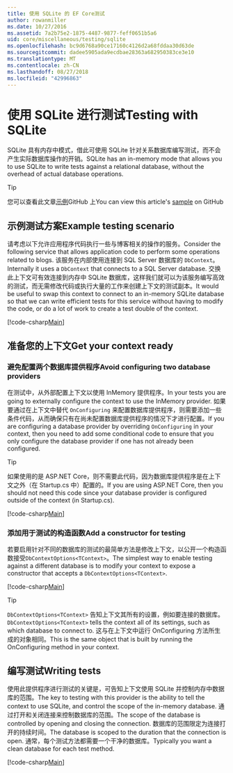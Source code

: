 ```yaml
---
title: 使用 SQLite 的 EF Core测试
author: rowanmiller
ms.date: 10/27/2016
ms.assetid: 7a2b75e2-1875-4487-9877-feff0651b5a6
uid: core/miscellaneous/testing/sqlite
ms.openlocfilehash: bc9d6768a90ce17160c4126d2a68fddaa30d63de
ms.sourcegitcommit: dadee5905ada9ecdbae28363a682950383ce3e10
ms.translationtype: MT
ms.contentlocale: zh-CN
ms.lasthandoff: 08/27/2018
ms.locfileid: "42996863"
---
```

# <a name="testing-with-sqlite"></a><span data-ttu-id="a762d-102">使用 SQLite 进行测试</span><span class="sxs-lookup"><span data-stu-id="a762d-102">Testing with SQLite</span></span>

<span data-ttu-id="a762d-103">SQLite 具有内存中模式，借此可使用 SQLite 针对关系数据库编写测试，而不会产生实际数据库操作的开销。</span><span class="sxs-lookup"><span data-stu-id="a762d-103">SQLite has an in-memory mode that allows you to use SQLite to write tests against a relational database, without the overhead of actual database operations.</span></span>

> [!TIP]  
> <span data-ttu-id="a762d-104">您可以查看此文章[示例](https://github.com/aspnet/EntityFramework.Docs/tree/master/samples/core/Miscellaneous/Testing)GitHub 上</span><span class="sxs-lookup"><span data-stu-id="a762d-104">You can view this article's [sample](https://github.com/aspnet/EntityFramework.Docs/tree/master/samples/core/Miscellaneous/Testing) on GitHub</span></span>

## <a name="example-testing-scenario"></a><span data-ttu-id="a762d-105">示例测试方案</span><span class="sxs-lookup"><span data-stu-id="a762d-105">Example testing scenario</span></span>

<span data-ttu-id="a762d-106">请考虑以下允许应用程序代码执行一些与博客相关的操作的服务。</span><span class="sxs-lookup"><span data-stu-id="a762d-106">Consider the following service that allows application code to perform some operations related to blogs.</span></span> <span data-ttu-id="a762d-107">该服务在内部使用连接到 SQL Server 数据库的 `DbContext`。</span><span class="sxs-lookup"><span data-stu-id="a762d-107">Internally it uses a `DbContext` that connects to a SQL Server database.</span></span> <span data-ttu-id="a762d-108">交换此上下文可有效连接到内存中 SQLite 数据库，这样我们就可以为该服务编写高效的测试，而无需修改代码或执行大量的工作来创建上下文的测试副本。</span><span class="sxs-lookup"><span data-stu-id="a762d-108">It would be useful to swap this context to connect to an in-memory SQLite database so that we can write efficient tests for this service without having to modify the code, or do a lot of work to create a test double of the context.</span></span>

[!code-csharp[Main](../../../../samples/core/Miscellaneous/Testing/BusinessLogic/BlogService.cs)]

## <a name="get-your-context-ready"></a><span data-ttu-id="a762d-109">准备您的上下文</span><span class="sxs-lookup"><span data-stu-id="a762d-109">Get your context ready</span></span>

### <a name="avoid-configuring-two-database-providers"></a><span data-ttu-id="a762d-110">避免配置两个数据库提供程序</span><span class="sxs-lookup"><span data-stu-id="a762d-110">Avoid configuring two database providers</span></span>

<span data-ttu-id="a762d-111">在测试中，从外部配置上下文以使用 InMemory 提供程序。</span><span class="sxs-lookup"><span data-stu-id="a762d-111">In your tests you are going to externally configure the context to use the InMemory provider.</span></span> <span data-ttu-id="a762d-112">如果要通过在上下文中替代 `OnConfiguring` 来配置数据库提供程序，则需要添加一些条件代码，从而确保只有在尚未配置数据库提供程序的情况下才进行配置。</span><span class="sxs-lookup"><span data-stu-id="a762d-112">If you are configuring a database provider by overriding `OnConfiguring` in your context, then you need to add some conditional code to ensure that you only configure the database provider if one has not already been configured.</span></span>

> [!TIP]  
> <span data-ttu-id="a762d-113">如果使用的是 ASP.NET Core，则不需要此代码，因为数据库提供程序是在上下文之外（在 Startup.cs 中）配置的。</span><span class="sxs-lookup"><span data-stu-id="a762d-113">If you are using ASP.NET Core, then you should not need this code since your database provider is configured outside of the context (in Startup.cs).</span></span>

[!code-csharp[Main](../../../../samples/core/Miscellaneous/Testing/BusinessLogic/BloggingContext.cs#OnConfiguring)]

### <a name="add-a-constructor-for-testing"></a><span data-ttu-id="a762d-114">添加用于测试的构造函数</span><span class="sxs-lookup"><span data-stu-id="a762d-114">Add a constructor for testing</span></span>

<span data-ttu-id="a762d-115">若要启用针对不同的数据库的测试的最简单方法是修改上下文，以公开一个构造函数接受`DbContextOptions<TContext>`。</span><span class="sxs-lookup"><span data-stu-id="a762d-115">The simplest way to enable testing against a different database is to modify your context to expose a constructor that accepts a `DbContextOptions<TContext>`.</span></span>

[!code-csharp[Main](../../../../samples/core/Miscellaneous/Testing/BusinessLogic/BloggingContext.cs#Constructors)]

> [!TIP]  
> <span data-ttu-id="a762d-116">`DbContextOptions<TContext>` 告知上下文其所有的设置，例如要连接的数据库。</span><span class="sxs-lookup"><span data-stu-id="a762d-116">`DbContextOptions<TContext>` tells the context all of its settings, such as which database to connect to.</span></span> <span data-ttu-id="a762d-117">这与在上下文中运行 OnConfiguring 方法所生成的对象相同。</span><span class="sxs-lookup"><span data-stu-id="a762d-117">This is the same object that is built by running the OnConfiguring method in your context.</span></span>

## <a name="writing-tests"></a><span data-ttu-id="a762d-118">编写测试</span><span class="sxs-lookup"><span data-stu-id="a762d-118">Writing tests</span></span>

<span data-ttu-id="a762d-119">使用此提供程序进行测试的关键是，可告知上下文使用 SQLite 并控制内存中数据库的范围。</span><span class="sxs-lookup"><span data-stu-id="a762d-119">The key to testing with this provider is the ability to tell the context to use SQLite, and control the scope of the in-memory database.</span></span> <span data-ttu-id="a762d-120">通过打开和关闭连接来控制数据库的范围。</span><span class="sxs-lookup"><span data-stu-id="a762d-120">The scope of the database is controlled by opening and closing the connection.</span></span> <span data-ttu-id="a762d-121">数据库的范围限定为连接打开的持续时间。</span><span class="sxs-lookup"><span data-stu-id="a762d-121">The database is scoped to the duration that the connection is open.</span></span> <span data-ttu-id="a762d-122">通常，每个测试方法都需要一个干净的数据库。</span><span class="sxs-lookup"><span data-stu-id="a762d-122">Typically you want a clean database for each test method.</span></span>

[!code-csharp[Main](../../../../samples/core/Miscellaneous/Testing/TestProject/SQLite/BlogServiceTests.cs)]
